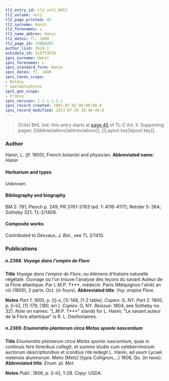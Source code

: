 ```yaml
---
tl2_entry_id: tl2_vol2_0057
tl2_volume: vol2
tl2_page_printed: 45
tl2_surname: Hanin
tl2_forenames: L.
tl2_name_abbrev: Hanin
tl2_dates: fl. 1800
tl2_page_id: 33068287
author_lsid: 3619-1
wikidata_id: Q18753610
ipni_surname: Hanin
ipni_forenames: L.
ipni_standard_form: Hanin
ipni_dates: fl. 1800
ipni_taxon_scope: 
- Botany
- Spermatophytes
ipni_geo_scope: 
- France
ipni_version: 1.1.1.1.2.1
ipni_record_created: 2003-07-02 00:00:00.0
ipni_record_modified: 2013-07-25 18:46:44.0
---
```



> [!cite] BHL link: this entry starts at [page 45](https://www.biodiversitylibrary.org/page/33068287) of TL-2 Vol. II.
> Supporting pages: [[Abbreviations|abbreviations]], [[Layout key|layout key]].

### Author

Hanin, L. (*fl*. 1800), French botanist and physician. 
**Abbreviated name**: *Hanin*

#### Herbarium and types

Unknown.

#### Bibliography and biography

BM 2: 781; Plesch p. 249; PR 3761-3763 (ed. 1: 4116-4117); Rehder 5: 364; Sotheby 321; TL-2/1409.

#### Composite works

Contributed to Desvaux, *J. Bot.*, see TL 2/1410.

### Publications

##### n.2368. Voyage dans l'empire de Flore

**Title**
*Voyage dans l'empire de Flore*, ou élémens d'histoire naturelle végétale. Ouvrage où l'on trouve l'analyse des leçons du savant Auteur de la Flore atlantique. Par L.M.P. T\*\*\*, médecin. Paris (Méquignon l'aîné) an viii (1800), 2 parts. Oct. (in fours).
**Abbreviated title**: *Voy. empire Flore*.

**Notes**
*Part 1*: 1800, p. \[i\]-x, \[1\]-148, \[1-2 table\]. *Copies*: G, NY.
*Part 2*: 1800, p. \[i-iii\], \[1\]-179, \[180, err.\]. *Copies*: G, NY.
*Reissue*: 1804, see Sotheby no. 321.
*Note* on names: "L.M.P. T\*\*\*" stands for L. Hanin; "Le savant auteur de la Flore atlantique" is R. L. Desfontaines.

##### n.2369. Enumeratio plantarum circa Metas sponte nascentium

**Title**
*Enumeratio plantarum circa Metas sponte nascentium*, quas in continuis fere itineribus collegit, et summo studio cum celeberrimorum auctorum descriptionibus et iconibus ritè redegit L. Hanin, ad usum Lycaei metensis alumnorum. Metis \[Metz\] (typis Collignon,...) 1806, Qu. (in twos).
**Abbreviated title**: *Enum. pl. Met.*

**Notes**
*Publ*.: 1806, p. \[i-iii\], 1-28. *Copy*: USDA.

